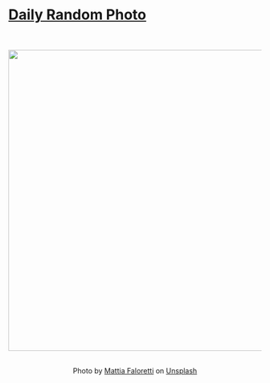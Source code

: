 # [Daily Random Photo](https://www.dailyrandomphoto.com/)

<div align="center">
  <br>
  <br>
  <a href="https://www.dailyrandomphoto.com/p/2021/2021-07-14/"><img src="https://images.unsplash.com/photo-1591826246299-9113fd782020?crop=entropy&cs=tinysrgb&fit=max&fm=jpg&ixid=Mnw3NzUwOHwwfDF8cmFuZG9tfHx8fHx8fHx8MTYyNjIyMTYzNQ&ixlib=rb-1.2.1&q=80&w=1080" width="600px"></a>
  <br>
  <br>
  <p class="has-text-grey">Photo by <a href="https://unsplash.com/@mattiafalo?utm_source=Daily%20Random%20Photo&amp;utm_medium=referral" target="_blank" rel="noopener noreferrer">Mattia Faloretti</a> on <a href="https://unsplash.com/photos/iSIaOcFWu44?utm_source=Daily%20Random%20Photo&amp;utm_medium=referral" target="_blank" rel="noopener noreferrer">Unsplash</a></p>
</div>
